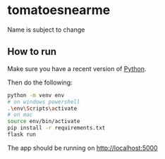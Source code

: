 # tomatoesnearme

Name is subject to change

## How to run

Make sure you have a recent version of [Python](https://www.python.org/downloads/).

Then do the following:

```bash
python -m venv env
# on windows powershell
.\env\Scripts\activate
# on mac
source env/bin/activate
pip install -r requirements.txt
flask run
```

The app should be running on [http://localhost:5000](http://localhost:5000)

